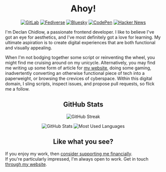 <h1 align="center">Ahoy!</h1>

<p align="center">
	<a href="https://gitlab.com/DeclanChidlow">
    		<img src="https://img.shields.io/badge/GitLab-FC6D26?style=for-the-badge&logo=GitLab&logoColor=white" alt="GitLab"></a>
	<a href="https://fedi.vale.rocks/vale">
		<img src="https://img.shields.io/badge/Fediverse-F1007E?style=for-the-badge&logo=ActivityPub&logoColor=white" alt="Fediverse"></a>
 	<a href="https://bsky.app/profile/vale.rocks">
		<img src="https://img.shields.io/badge/Bluesky-0085ff?style=for-the-badge&logo=Bluesky&logoColor=white" alt="Bluesky"></a>
	<a href="https://codepen.io/OuterVale">
    		<img src="https://img.shields.io/badge/CodePen-white?style=for-the-badge&logo=CodePen&logoColor=black" alt="CodePen"></a>
	<a href="https://news.ycombinator.com/user?id=OuterVale">
    		<img src="https://img.shields.io/badge/Hacker_News-F0652F?style=for-the-badge&logo=YCombinator&logoColor=white" alt="Hacker News"></a>
</p>

<p>
I'm Declan Chidlow, a passionate frontend developer. I like to believe I've got an eye for aesthetics, and I've most definitely got a love for learning. My ultimate aspiration is to create digital experiences that are both functional and visually appealing.

When I'm not bodging together some script or reinventing the wheel, you might find me cruising around on my unicycle. Alternatively, you may find me writing up some form of article for [my website](https://vale.rocks/?utm_source=GitHubBio), doing some gaming, inadvertently converting an otherwise functional piece of tech into a paperweight, or browsing the crevices of cyberspace. Within this digital domain, I sling scripts, inspect issues, and propose pull requests, so flick me a follow.

</p>

<h2 align="center">GitHub Stats</h2>

<p align="center">
    <img src="https://streak-stats.demolab.com?user=DeclanChidlow&theme=github-dark&date_format=j%2Fn%5B%2FY%5D&mode=weekly" alt="GitHub Streak"/>
</p>

<p align="center">
	<img src="https://github-readme-stats.vercel.app/api?username=DeclanChidlow&theme=github_dark&show_icons=true&count_private=true&include_all_commits=true" alt="GitHub Stats"/>
	<img src="https://github-readme-stats.vercel.app/api/top-langs/?username=DeclanChidlow&theme=github_dark&layout=compact&langs_count=8" alt="Most Used Languages"/>
</p>

<h2 align="center">Like what you see?</h2>

If you enjoy my work, then [consider supporting me financially](https://vale.rocks/support?utm_source=GitHubBio). \
If you're particularly impressed, I'm always open to work. Get in touch [through my website](https://vale.rocks/contact?utm_source=GitHubBio).
